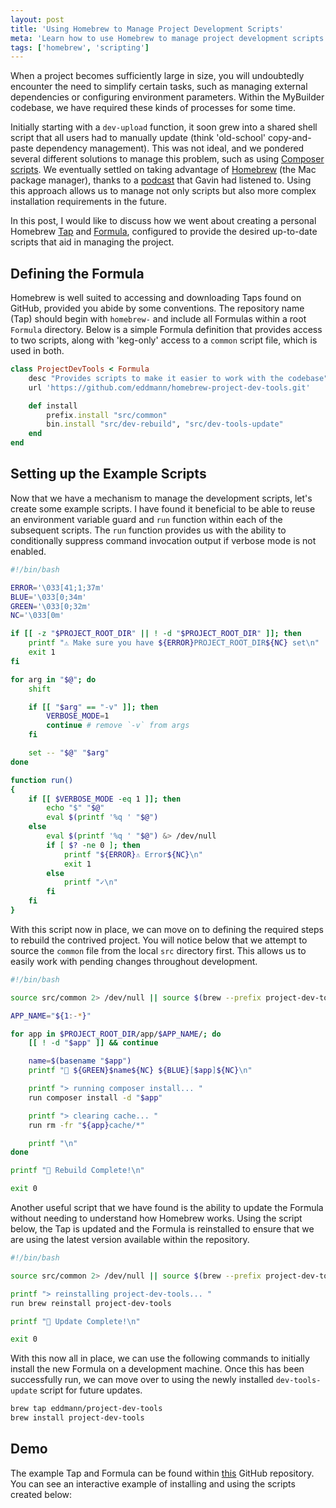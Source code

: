 ```yaml
---
layout: post
title: 'Using Homebrew to Manage Project Development Scripts'
meta: 'Learn how to use Homebrew to manage project development scripts efficiently and automate complex tasks with a custom Homebrew Tap and Formula.'
tags: ['homebrew', 'scripting']
---
```


When a project becomes sufficiently large in size, you will undoubtedly encounter the need to simplify certain tasks, such as managing external dependencies or configuring environment parameters.
Within the MyBuilder codebase, we have required these kinds of processes for some time.

<!--more-->

Initially starting with a `dev-upload` function, it soon grew into a shared shell script that all users had to manually update (think 'old-school' copy-and-paste dependency management).
This was not ideal, and we pondered several different solutions to manage this problem, such as using [Composer scripts](https://getcomposer.org/doc/articles/scripts.md).
We eventually settled on taking advantage of [Homebrew](https://brew.sh/) (the Mac package manager), thanks to a [podcast](https://changelog.com/podcast/223) that Gavin had listened to.
Using this approach allows us to manage not only scripts but also more complex installation requirements in the future.

In this post, I would like to discuss how we went about creating a personal Homebrew [Tap](http://docs.brew.sh/brew-tap.html) and [Formula](http://docs.brew.sh/Formula-Cookbook.html), configured to provide the desired up-to-date scripts that aid in managing the project.

## Defining the Formula

Homebrew is well suited to accessing and downloading Taps found on GitHub, provided you abide by some conventions.
The repository name (Tap) should begin with `homebrew-` and include all Formulas within a root `Formula` directory.
Below is a simple Formula definition that provides access to two scripts, along with 'keg-only' access to a `common` script file, which is used in both.

```ruby
class ProjectDevTools < Formula
    desc "Provides scripts to make it easier to work with the codebase"
    url 'https://github.com/eddmann/homebrew-project-dev-tools.git'

    def install
        prefix.install "src/common"
        bin.install "src/dev-rebuild", "src/dev-tools-update"
    end
end
```

## Setting up the Example Scripts

Now that we have a mechanism to manage the development scripts, let's create some example scripts.
I have found it beneficial to be able to reuse an environment variable guard and `run` function within each of the subsequent scripts.
The `run` function provides us with the ability to conditionally suppress command invocation output if verbose mode is not enabled.

```bash
#!/bin/bash

ERROR='\033[41;1;37m'
BLUE='\033[0;34m'
GREEN='\033[0;32m'
NC='\033[0m'

if [[ -z "$PROJECT_ROOT_DIR" || ! -d "$PROJECT_ROOT_DIR" ]]; then
    printf "⚠️ Make sure you have ${ERROR}PROJECT_ROOT_DIR${NC} set\n"
    exit 1
fi

for arg in "$@"; do
    shift

    if [[ "$arg" == "-v" ]]; then
        VERBOSE_MODE=1
        continue # remove `-v` from args
    fi

    set -- "$@" "$arg"
done

function run()
{
    if [[ $VERBOSE_MODE -eq 1 ]]; then
        echo "$" "$@"
        eval $(printf '%q ' "$@")
    else
        eval $(printf '%q ' "$@") &> /dev/null
        if [ $? -ne 0 ]; then
            printf "${ERROR}⚠️ Error${NC}\n"
            exit 1
        else
            printf "✓\n"
        fi
    fi
}
```

With this script now in place, we can move on to defining the required steps to rebuild the contrived project.
You will notice below that we attempt to source the `common` file from the local `src` directory first.
This allows us to easily work with pending changes throughout development.

```bash
#!/bin/bash

source src/common 2> /dev/null || source $(brew --prefix project-dev-tools)/common

APP_NAME="${1:-*}"

for app in $PROJECT_ROOT_DIR/app/$APP_NAME/; do
    [[ ! -d "$app" ]] && continue

    name=$(basename "$app")
    printf "💾 ${GREEN}$name${NC} ${BLUE}[$app]${NC}\n"

    printf "> running composer install... "
    run composer install -d "$app"

    printf "> clearing cache... "
    run rm -fr "${app}cache/*"

    printf "\n"
done

printf "🎉 Rebuild Complete!\n"

exit 0
```

Another useful script that we have found is the ability to update the Formula without needing to understand how Homebrew works.
Using the script below, the Tap is updated and the Formula is reinstalled to ensure that we are using the latest version available within the repository.

```bash
#!/bin/bash

source src/common 2> /dev/null || source $(brew --prefix project-dev-tools)/common

printf "> reinstalling project-dev-tools... "
run brew reinstall project-dev-tools

printf "🎉 Update Complete!\n"

exit 0
```

With this now all in place, we can use the following commands to initially install the new Formula on a development machine.
Once this has been successfully run, we can move over to using the newly installed `dev-tools-update` script for future updates.

```bash
brew tap eddmann/project-dev-tools
brew install project-dev-tools
```

## Demo

The example Tap and Formula can be found within [this](https://github.com/eddmann/homebrew-project-dev-tools) GitHub repository.
You can see an interactive example of installing and using the scripts created below:

<p><script type="text/javascript" src="https://asciinema.org/a/apc3kpg72qgrizdhzt1s7h1kc.js" id="asciicast-apc3kpg72qgrizdhzt1s7h1kc" async></script></p>
